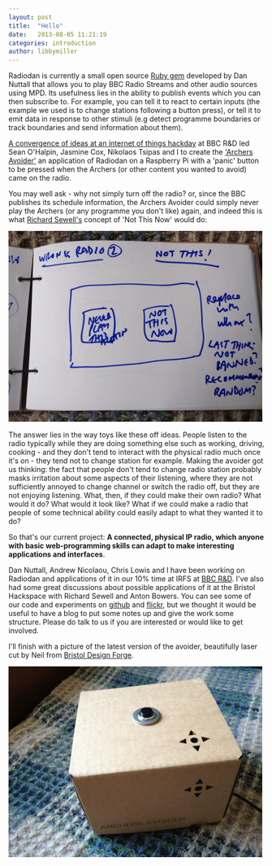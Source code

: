 ```yaml
---
layout: post
title:  "Hello"
date:   2013-08-05 11:21:19
categories: introduction
author: libbymiller
---
```


Radiodan is currently a small open source [Ruby gem](https://github.com/pixelblend/radiodan) developed by Dan 
Nuttall that allows you to play BBC Radio Streams and other audio sources using MPD. Its usefulness lies in the 
ability to publish events which you can then subscribe to. For example, you can tell it to react to certain inputs 
(the example we used is to change stations following a button press), or tell it to emit data in response to other 
stimuli (e.g detect programme boundaries or track boundaries and send information about them).

[A convergence of ideas at an internet of things hackday](http://planb.nicecupoftea.org/2013/04/16/archers-avoider/) at BBC R&D led Sean O'Halpin, Jasmine Cox, 
Nikolaos Tsipas and I to create the ['Archers Avoider'](https://github.com/radiodan/project/wiki/Archers-Avoider) 
an application of Radiodan on a Raspberry Pi with a 'panic' button to be pressed when the Archers (or other 
content you wanted to avoid) came on the radio. 

You may well ask - why not simply turn off the radio? or, since the BBC publishes its schedule information, the 
Archers Avoider could simply never play the Archers (or any programme you don't like) again, and indeed this is 
what [Richard Sewell's](http://www.jarkman.co.uk) concept of 'Not This Now' would do:

<img src="/assets/not_this_now.jpg" width="500" alt="Not This Now"/>

The answer lies in the way toys like these off ideas. People listen to the radio typically while they are doing 
something else such as working, driving, cooking - and they don't tend to interact with the physical radio much 
once it's on - they tend not to change station for example. Making the avoider got us thinking: the fact that 
people don't tend to change radio station probably masks irritation about some aspects of their listening, where 
they are not sufficiently annoyed to change channel or switch the radio off, but they are not enjoying listening. 
What, then, if they could make their own radio? What would it do? What would it look like? What if we could make a 
radio that people of some technical ability could easily adapt to what they wanted it to do?

So that's our current project: **A connected, physical IP radio, which anyone with basic web-programming skills 
can adapt to make interesting applications and interfaces**. 

Dan Nuttall, Andrew Nicolaou, Chris Lowis and I have been working on Radiodan and applications of it in our 10% 
time at IRFS at [BBC R&D](http://www.bbc.co.uk/rd/). I've also had some great discussions about possible 
applications of it at the Bristol Hackspace with Richard Sewell and Anton Bowers. You can see some of our code and 
experiments on [github](https://github.com/radiodan) and [flickr](http://www.flickr.com/search/?q=radiodan), but 
we thought it would be useful to have a blog to put some notes up and give the work some structure. Please do talk 
to us if you are interested or would like to get involved.

I'll finish with a picture of the latest version of the avoider, beautifully laser cut by Neil from [Bristol Design Forge](http://bristoldesignforge.co.uk).

<img src="/assets/archers_avoider_mk4.jpg" width="500" alt="Archers Avoider Mk4"/>







